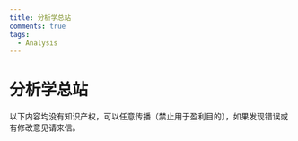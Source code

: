 ```yaml
---
title: 分析学总站
comments: true
tags:
  - Analysis
---
```

# 分析学总站



以下内容均没有知识产权，可以任意传播（禁止用于盈利目的），如果发现错误或有修改意见请来信。